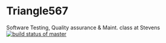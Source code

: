 # Triangle567
Software Testing, Quality assurance &amp; Maint. class at Stevens
[![build status of master](https://travis-ci.org/tsmith567/Triangle567.svg?branch=master)](https://travis-ci.org/tsmith567/Triangle567)

